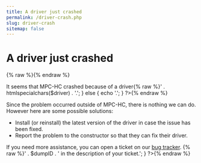```yaml
---
title: A driver just crashed
permalink: /driver-crash.php
slug: driver-crash
sitemap: false
---
```


# A driver just crashed

<!-- htmlmin:ignore -->
{% raw %}<?php
$driver = isset($_GET['driver']) ? $_GET['driver'] : '';
$dumpID = isset($_GET['dumpID']) ? $_GET['dumpID'] : '';
?>{% endraw %}

It seems that MPC-HC crashed because of a driver{% raw %}<?php
if (!empty($driver)) {
  echo ' named <strong>' . htmlspecialchars($driver) . '</strong>.';
} else {
  echo '.';
}
?>{% endraw %}

Since the problem occurred outside of MPC-HC, there is nothing we can do.
However here are some possible solutions:

* Install (or reinstall) the latest version of the driver in case the issue has been fixed.
* Report the problem to the constructor so that they can fix their driver.

If you need more assistance, you can open a ticket on our [bug tracker](https://trac.mpc-hc.org/).
{% raw %}<?php
if (is_numeric($dumpID)) {
  echo 'Please include the following crash ID: <strong>' . $dumpID . '</strong> in the description of your ticket.';
}
?>{% endraw %}
<!-- htmlmin:ignore -->
